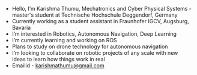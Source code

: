 - Hello, I’m Karishma Thumu, Mechatronics and Cyber Physical Systems - master's student at Technische Hochschule Deggendorf, Germany
- Currently working as a student assistant in Fraunhofer IGCV, Augsburg, Bavaria
- I’m interested in Robotics, Autonomous Navigation, Deep Learning
- I’m currently learning and working on ROS
- Plans to study on drone technology for autonomous navigation
- I’m looking to collaborate on robotic projects of any scale with new ideas to learn how things work in real
- Emailid - karishmathumu@gmail.com

<!---
karishmathumu/karishmathumu is a ✨ special ✨ repository because its `README.md` (this file) appears on your GitHub profile.
You can click the Preview link to take a look at your changes.
--->
